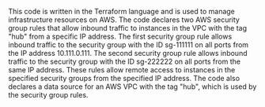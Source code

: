 This code is written in the Terraform language and is used to manage infrastructure resources on AWS. The code declares two AWS security group rules that allow inbound traffic to instances in the VPC with the tag "hub" from a specific IP address. The first security group rule allows inbound traffic to the security group with the ID sg-111111 on all ports from the IP address 10.111.0.111. The second security group rule allows inbound traffic to the security group with the ID sg-222222 on all ports from the same IP address. These rules allow remote access to instances in the specified security groups from the specified IP address. The code also declares a data source for an AWS VPC with the tag "hub", which is used by the security group rules.
